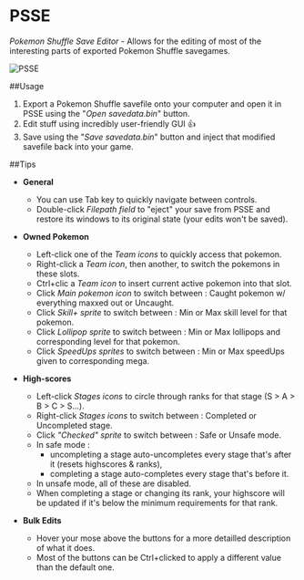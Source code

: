 # PSSE
*Pokemon Shuffle Save Editor* - Allows for the editing of most of the interesting parts of exported Pokemon Shuffle savegames.

![PSSE](http://i.imgur.com/HVpqjIb.png)

##Usage
1. Export a Pokemon Shuffle savefile onto your computer and open it in PSSE using the "*Open savedata.bin*" button.
2. Edit stuff using incredibly user-friendly GUI :+1:
3. Save using the "*Save savedata.bin*" button and inject that modified savefile back into your game.

##Tips
* **General**
  * You can use Tab key to quickly navigate between controls.
  * Double-click *Filepath field* to "eject" your save from PSSE and restore its windows to its original state (your edits won't be saved).

* **Owned Pokemon**
  * Left-click one of the *Team icons* to quickly access that pokemon.
  * Right-click a *Team icon*, then another, to switch the pokemons in these slots.
  * Ctrl+clic a *Team icon* to insert current active pokemon into that slot.
  * Click *Main pokemon icon* to switch between : Caught pokemon w/ everything maxxed out or Uncaught.
  * Click *Skill+ sprite* to switch between : Min or Max skill level for that pokemon.
  * Click *Lollipop sprite* to switch between : Min or Max lollipops and corresponding level for that pokemon.
  * Click *SpeedUps sprites* to switch between : Min or Max speedUps given to corresponding mega.
  
* **High-scores**
  * Left-click *Stages icons* to circle through ranks for that stage (S > A > B > C > S...).
  * Right-click *Stages icons* to switch between : Completed or Uncompleted stage.
  * Click *"Checked" sprite* to switch between : Safe or Unsafe mode.
  * In safe mode :
    * uncompleting a stage auto-uncompletes every stage that's after it (resets highscores & ranks),
    * completing a stage auto-completes every stage that's before it.
  * In unsafe mode, all of these are disabled.
  * When completing a stage or changing its rank, your highscore will be updated if it's below the minimum requirements for that rank.
  
* **Bulk Edits**
  * Hover your mose above the buttons for a more detailled description of what it does.
  * Most of the buttons can be Ctrl+clicked to apply a different value than the default one.
